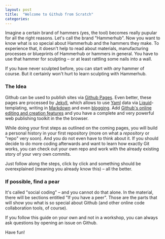 ```yaml
---
layout: post
title:  "Welcome to Github from Scratch"
categories:
---
```


Imagine a certain brand of hammers (yes, the tool) becomes really pupular for all the right reasons. Let's call the brand "Hammerhub". Now you want to know what is so special about Hammerhub and the hammers they make. To experience that, it doesn't help to read about materials, manufacturing processes or blueprints of Hammerhub or hammers in general. You have to use that hammer for sculpting – or at least rattling some nails into a wall.

If you have never sculpted before, you can start with *any* hammer of course. But it certainly won't hurt to learn sculpting with Hammerhub.


### The Idea

Github can be used to publish sites via [Github Pages](http://pages.github.com). Even better, these pages are processed by [Jekyll](http://jekyllrb.com), which allows to use [Yaml](http://yaml.org) data via [Liquid](http://wiki.shopify.com/Liquid)-templating, writing in [Markdown](http://daringfireball.net/markdown) and even [blogging](http://jekyllrb.com/docs/posts/). Add [Github's online editing and creation features](https://help.github.com/articles/creating-and-editing-files-in-your-repository) and you have a complete and very powerful web publishing toolkit in the the browser.

While doing your first steps as outlined on the coming pages, you will build a personal history in your first repository (more on what a *repository* or "repo" very soon). And you do not even have to think about it. If you should decide to do more coding afterwards and want to learn how exactly Git works, you can check out your own repo and work with the already existing story of your very own commits.

Just follow along the steps, click by click and something should be overexplained (meaning you already know this) – all the better.

### If possible, find a pear

It's called "social coding" – and you cannot do that alone. In the material, there will be sections entitled "If you have a peer". Those are the parts that will show you what is so special about Github (and other online code collaboration tools, of course).

If you follow this guide on your own and not in a workshop, you can always ask questions by opening an issue on Github.

Have fun!